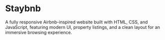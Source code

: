 # Staybnb
A fully responsive Airbnb-inspired website built with HTML, CSS, and JavaScript, featuring modern UI, property listings, and a clean layout for an immersive browsing experience.
